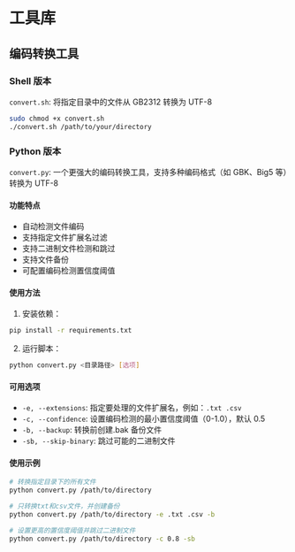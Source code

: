 # 工具库

## 编码转换工具

### Shell 版本

`convert.sh`: 将指定目录中的文件从 GB2312 转换为 UTF-8

```bash
sudo chmod +x convert.sh
./convert.sh /path/to/your/directory
```

### Python 版本

`convert.py`: 一个更强大的编码转换工具，支持多种编码格式（如 GBK、Big5 等）转换为 UTF-8

#### 功能特点

-   自动检测文件编码
-   支持指定文件扩展名过滤
-   支持二进制文件检测和跳过
-   支持文件备份
-   可配置编码检测置信度阈值

#### 使用方法

1. 安装依赖：

```bash
pip install -r requirements.txt
```

2. 运行脚本：

```bash
python convert.py <目录路径> [选项]
```

#### 可用选项

-   `-e, --extensions`: 指定要处理的文件扩展名，例如：`.txt .csv`
-   `-c, --confidence`: 设置编码检测的最小置信度阈值（0-1.0），默认 0.5
-   `-b, --backup`: 转换前创建.bak 备份文件
-   `-sb, --skip-binary`: 跳过可能的二进制文件

#### 使用示例

```bash
# 转换指定目录下的所有文件
python convert.py /path/to/directory

# 只转换txt和csv文件，并创建备份
python convert.py /path/to/directory -e .txt .csv -b

# 设置更高的置信度阈值并跳过二进制文件
python convert.py /path/to/directory -c 0.8 -sb
```
